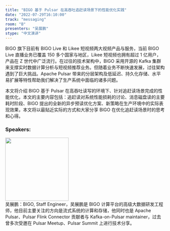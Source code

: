 ```yaml
---
title: "BIGO 基于 Pulsar 在高吞吐追赶读场景下的性能优化实践"
date: "2022-07-29T16:10:00"
track: "messaging"
room: "B"
presenters: "吴展鹏"
stype: "中文演讲"
---
```

BIGO 旗下目前有 BIGO Live 和 Likee 短视频两大视频产品与服务，当前 BIGO Live 直播业务已覆盖 150 多个国家与地区，Likee 短视频也拥有超过 1 亿用户，产品在 Z 世代中广泛流行。在过往的技术架构中，BIGO 采用开源的 Kafka 集群来支撑实时数据计算分析与短视频推荐业务。但随着业务不断快速发展，过往架构遇到了巨大挑战。Apache Pulsar 带来的分层架构及低延迟、持久化存储、水平易扩展等特性帮助我们解决了生产系统中面临的诸多问题。

本文将介绍 BIGO 基于 Pulsar 在高吞吐读写的环境下、针对追赶读场景完成的性能优化，本文的主要内容包括：追赶读对系统性能损耗的讨论、消息磁盘读的主要耗时阶段、BIGO 提出的全新的异步预读优化方案、新策略在生产环境中的实际表现效果，本文将以最贴近实际的方式和大家分享 BIGO 在优化追赶读场景时的思考和心得。
 ### Speakers: 
 <img src="images/speaker/1133.png" width="200" /><br>吴展鹏：BIGO, Staff Engineer，吴展鹏是 BIGO 计算平台的高级大数据研发工程师，他目前主要关注的方向是流式系统的计算和存储，他同时也是 Apache Pulsar、Pulsar Flink Connector 贡献者与 Kafka-on-Pulsar maintainer，过去曾多次受邀在 Pulsar Meetup、Pulsar Summit 上进行技术分享。
 